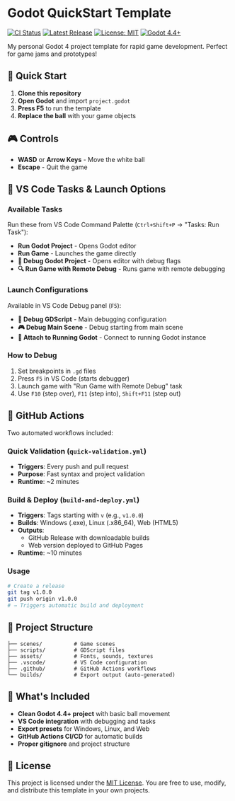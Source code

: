 
# Godot QuickStart Template





[![CI Status](https://github.com/hubacekjakub/Godot-QuickStart/actions/workflows/quick-validation.yml/badge.svg)](https://github.com/hubacekjakub/Godot-QuickStart/actions/workflows/quick-validation.yml)
[![Latest Release](https://img.shields.io/badge/GitHub-Release-blue?logo=github)](https://github.com/hubacekjakub/Godot-QuickStart/releases)
[![License: MIT](https://img.shields.io/badge/License-MIT-yellow.svg)](https://github.com/hubacekjakub/Godot-QuickStart/blob/main/LICENSE)
[![Godot 4.4+](https://img.shields.io/badge/Godot-4.4%2B-blue)](https://godotengine.org/)

My personal Godot 4 project template for rapid game development. Perfect for game jams and prototypes!

## 🚀 Quick Start

1. **Clone this repository**
2. **Open Godot** and import `project.godot`
3. **Press F5** to run the template
4. **Replace the ball** with your game objects

## 🎮 Controls

- **WASD** or **Arrow Keys** - Move the white ball
- **Escape** - Quit the game

## 🔧 VS Code Tasks & Launch Options

### Available Tasks
Run these from VS Code Command Palette (`Ctrl+Shift+P` → "Tasks: Run Task"):

- **Run Godot Project** - Opens Godot editor
- **Run Game** - Launches the game directly
- **🐛 Debug Godot Project** - Opens editor with debug flags
- **🔍 Run Game with Remote Debug** - Runs game with remote debugging

### Launch Configurations
Available in VS Code Debug panel (`F5`):

- **🐛 Debug GDScript** - Main debugging configuration
- **🎮 Debug Main Scene** - Debug starting from main scene
- **🔗 Attach to Running Godot** - Connect to running Godot instance

### How to Debug
1. Set breakpoints in `.gd` files
2. Press `F5` in VS Code (starts debugger)
3. Launch game with "Run Game with Remote Debug" task
4. Use `F10` (step over), `F11` (step into), `Shift+F11` (step out)

## 🤖 GitHub Actions

Two automated workflows included:

### Quick Validation (`quick-validation.yml`)
- **Triggers**: Every push and pull request
- **Purpose**: Fast syntax and project validation
- **Runtime**: ~2 minutes

### Build & Deploy (`build-and-deploy.yml`)
- **Triggers**: Tags starting with `v` (e.g., `v1.0.0`)
- **Builds**: Windows (.exe), Linux (.x86_64), Web (HTML5)
- **Outputs**:
  - GitHub Release with downloadable builds
  - Web version deployed to GitHub Pages
- **Runtime**: ~10 minutes

### Usage
```bash
# Create a release
git tag v1.0.0
git push origin v1.0.0
# → Triggers automatic build and deployment
```

## 📁 Project Structure

```
├── scenes/          # Game scenes
├── scripts/         # GDScript files
├── assets/          # Fonts, sounds, textures
├── .vscode/         # VS Code configuration
├── .github/         # GitHub Actions workflows
└── builds/          # Export output (auto-generated)
```


## 🎯 What's Included

- **Clean Godot 4.4+ project** with basic ball movement
- **VS Code integration** with debugging and tasks
- **Export presets** for Windows, Linux, and Web
- **GitHub Actions CI/CD** for automatic builds
- **Proper gitignore** and project structure

## 📝 License

This project is licensed under the [MIT License](LICENSE).
You are free to use, modify, and distribute this template in your own projects.
